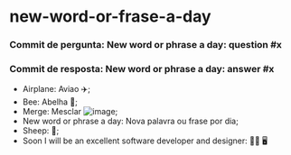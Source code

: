 # new-word-or-frase-a-day
### **Commit de pergunta:** New word or phrase a day: question #x
### **Commit de resposta:** New word or phrase a day: answer #x

- Airplane: Aviao :airplane:;
- Bee: Abelha 🐝;
- Merge: Mesclar ![image](https://github.com/RubensAlmeidaDev/new-word-or-frase-a-day/assets/47541659/75dc313e-0621-42b4-bc35-9765540ec9be);
- New word or phrase a day: Nova palavra ou frase por dia;
- Sheep: :sheep:;
- Soon I will be an excellent software developer and designer:  🧑‍🎓 🖥️
